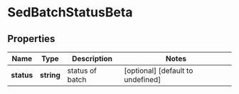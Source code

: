 # SedBatchStatusBeta

## Properties

Name | Type | Description | Notes
------------ | ------------- | ------------- | -------------
**status** | **string** | status of batch | [optional] [default to undefined]

